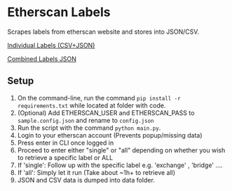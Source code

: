 # Etherscan Labels

Scrapes labels from etherscan website and stores into JSON/CSV.

[Individual Labels (CSV+JSON)](https://github.com/brianleect/etherscan-labels/tree/main/data)

[Combined Labels JSON](https://github.com/brianleect/etherscan-labels/blob/main/data/combinedLabels.json)

## Setup
1. On the command-line, run the command `pip install -r requirements.txt` while located at folder with code.
1. (Optional) Add ETHERSCAN_USER and ETHERSCAN_PASS to `sample.config.json` and rename to `config.json`
1. Run the script with the command `python main.py`.
1. Login to your etherscan account (Prevents popup/missing data)
1. Press enter in CLI once logged in
1. Proceed to enter either "single" or "all" depending on whether you wish to retrieve a specific label or ALL
1. If 'single': Follow up with the specific label e.g. 'exchange' , 'bridge' ....
1. If 'all': Simply let it run (Take about ~1h+ to retrieve all)
1. JSON and CSV data is dumped into data folder.
